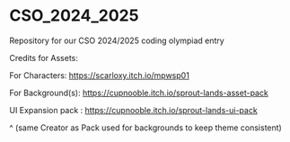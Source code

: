 # CSO_2024_2025
Repository for our CSO 2024/2025 coding olympiad entry


Credits for Assets:

For Characters:
https://scarloxy.itch.io/mpwsp01

For Background(s):
https://cupnooble.itch.io/sprout-lands-asset-pack

UI Expansion pack : 
https://cupnooble.itch.io/sprout-lands-ui-pack

^ (same Creator as Pack used for backgrounds to keep theme consistent)
